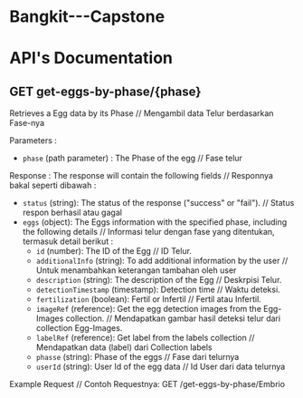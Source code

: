 # Bangkit---Capstone
# API's Documentation
## GET get-eggs-by-phase/{phase}
Retrieves a Egg data by its Phase // Mengambil data Telur berdasarkan Fase-nya

Parameters :
- `phase` (path parameter) : The Phase of the egg // Fase telur

Response :
The response will contain the following fields // Responnya bakal seperti dibawah :
- `status` (string): The status of the response ("success" or "fail"). // Status respon berhasil atau gagal
- `eggs` (object): The Eggs information with the specified phase, including the following details // Informasi telur dengan fase yang ditentukan, termasuk detail berikut :
    - `id` (number): The ID of the Egg // ID Telur.
    - `additionalInfo` (string): To add additional information by the user // Untuk menambahkan keterangan tambahan oleh user 
    - `description` (string): The description of the Egg // Deskrpisi Telur.
    - `detectionTimestamp` (timestamp): Detection time // Waktu deteksi.
    - `fertilization` (boolean): Fertil or Infertil // Fertil atau Infertil.
    - `imageRef` (reference): Get the egg detection images from the Egg-Images collection. // Mendapatkan gambar hasil deteksi telur dari collection Egg-Images.
    - `labelRef` (reference): Get label from the labels collection // Mendapatkan data (label) dari Collection labels
    - `phasse` (string): Phase of the eggs // Fase dari telurnya
    - `userId` (string): User Id of the egg data // Id User dari data telurnya

Example Request // Contoh Requestnya: 
        GET /get-eggs-by-phase/Embrio
